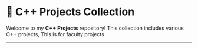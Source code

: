 # 🚀 C++ Projects Collection

Welcome to my **C++ Projects** repository! This collection includes various C++ projects, This is for faculty projects



---

